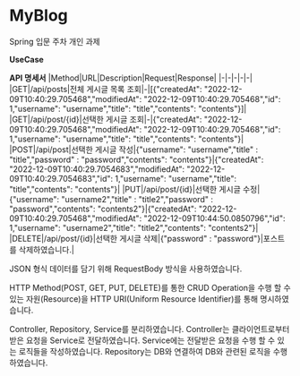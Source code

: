 # MyBlog
Spring 입문 주차 개인 과제

**UseCase**

**API 명세서**
|Method|URL|Description|Request|Response|
|-|-|-|-|-|
|GET|/api/posts|전체 게시글 목록 조회|-|[{"createdAt": "2022-12-09T10:40:29.705468","modifiedAt": "2022-12-09T10:40:29.705468","id": 1,"username": "username","title": "title","contents": "contents"}]|
|GET|/api/post/{id}|선택한 게시글 조회|-|{"createdAt": "2022-12-09T10:40:29.705468","modifiedAt": "2022-12-09T10:40:29.705468","id": 1,"username": "username","title": "title","contents": "contents"}|
|POST|/api/post|선택한 게시글 작성|{"username": "username","title" : "title","password" : "password","contents": "contents"}|{"createdAt": "2022-12-09T10:40:29.7054683","modifiedAt": "2022-12-09T10:40:29.7054683","id": 1,"username": "username","title": "title","contents": "contents"}|
|PUT|/api/post/{id}|선택한 게시글 수정|{"username": "username2","title" : "title2","password" : "password","contents": "contents2"}|{"createdAt": "2022-12-09T10:40:29.705468","modifiedAt": "2022-12-09T10:44:50.0850796","id": 1,"username": "username2","title": "title2","contents": "contents2"}|
|DELETE|/api/post/{id}|선택한 게시글 삭제|{"password" : "password"}|포스트를 삭제하였습니다.|


JSON 형식 데이터를 담기 위해 RequestBody 방식을 사용하였습니다.

HTTP Method(POST, GET, PUT, DELETE)를 통한 CRUD Operation을 수행 할 수 있는 자원(Resource)을 HTTP URI(Uniform Resource Identifier)를 통해 명시하였습니다.

Controller, Repository, Service를 분리하였습니다. 
Controller는 클라이언트로부터 받은 요청을 Service로 전달하였습니다.
Service에는 전달받은 요청을 수행 할 수 있는 로직들을 작성하였습니다.
Repository는 DB와 연결하여 DB와 관련된 로직을 수행하였습니다.


